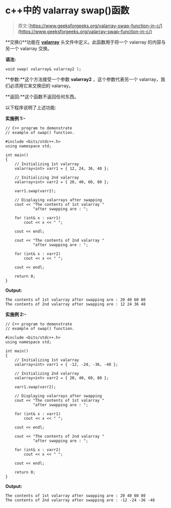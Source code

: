 # c++中的 valarray swap()函数

> 原文:[https://www.geeksforgeeks.org/valarray-swap-function-in-c/](https://www.geeksforgeeks.org/valarray-swap-function-in-c/)

**交换()**功能在 **[valarray](https://www.geeksforgeeks.org/std-valarray-class-c/)** 头文件中定义。此函数用于将一个 valarray 的内容与另一个 valarray 交换。

**语法:**

```
void swap( valarray& valarray2 );
```

**参数:**这个方法接受一个参数 **valarray2** ，这个参数代表另一个 valarray，我们必须用它来交换旧的 valarray。

**返回:**这个函数不返回任何东西。

以下程序说明了上述功能:

**实施例 1:-**

```
// C++ program to demonstrate
// example of swap() function.

#include <bits/stdc++.h>
using namespace std;

int main()
{
    // Initializing 1st valarray
    valarray<int> varr1 = { 12, 24, 36, 48 };

    // Initializing 2nd valarray
    valarray<int> varr2 = { 20, 40, 60, 80 };

    varr1.swap(varr2);

    // Displaying valarrays after swapping
    cout << "The contents of 1st valarray "
            "after swapping are : ";

    for (int& x : varr1)
        cout << x << " ";

    cout << endl;

    cout << "The contents of 2nd valarray "
            "after swapping are : ";

    for (int& x : varr2)
        cout << x << " ";

    cout << endl;

    return 0;
}
```

**Output:**

```
The contents of 1st valarray after swapping are : 20 40 60 80 
The contents of 2nd valarray after swapping are : 12 24 36 48

```

**实施例 2:-**

```
// C++ program to demonstrate
// example of swap() function.

#include <bits/stdc++.h>
using namespace std;

int main()
{
    // Initializing 1st valarray
    valarray<int> varr1 = { -12, -24, -36, -48 };

    // Initializing 2nd valarray
    valarray<int> varr2 = { 20, 40, 60, 80 };

    varr1.swap(varr2);

    // Displaying valarrays after swapping
    cout << "The contents of 1st valarray "
            "after swapping are : ";

    for (int& x : varr1)
        cout << x << " ";

    cout << endl;

    cout << "The contents of 2nd valarray "
            "after swapping are : ";

    for (int& x : varr2)
        cout << x << " ";

    cout << endl;

    return 0;
}
```

**Output:**

```
The contents of 1st valarray after swapping are : 20 40 60 80 
The contents of 2nd valarray after swapping are : -12 -24 -36 -48

```